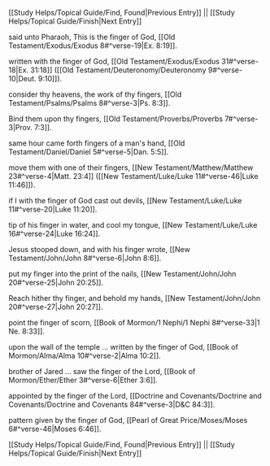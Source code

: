 [[Study Helps/Topical Guide/Find, Found|Previous Entry]]  ||  [[Study Helps/Topical Guide/Finish|Next Entry]]

 said unto Pharaoh, This is the finger of God, [[Old Testament/Exodus/Exodus 8#^verse-19|Ex. 8:19]].

 written with the finger of God, [[Old Testament/Exodus/Exodus 31#^verse-18|Ex. 31:18]] ([[Old Testament/Deuteronomy/Deuteronomy 9#^verse-10|Deut. 9:10]]).

 consider thy heavens, the work of thy fingers, [[Old Testament/Psalms/Psalms 8#^verse-3|Ps. 8:3]].

 Bind them upon thy fingers, [[Old Testament/Proverbs/Proverbs 7#^verse-3|Prov. 7:3]].

 same hour came forth fingers of a man's hand, [[Old Testament/Daniel/Daniel 5#^verse-5|Dan. 5:5]].

 move them with one of their fingers, [[New Testament/Matthew/Matthew 23#^verse-4|Matt. 23:4]] ([[New Testament/Luke/Luke 11#^verse-46|Luke 11:46]]).

 if I with the finger of God cast out devils, [[New Testament/Luke/Luke 11#^verse-20|Luke 11:20]].

 tip of his finger in water, and cool my tongue, [[New Testament/Luke/Luke 16#^verse-24|Luke 16:24]].

 Jesus stooped down, and with his finger wrote, [[New Testament/John/John 8#^verse-6|John 8:6]].

 put my finger into the print of the nails, [[New Testament/John/John 20#^verse-25|John 20:25]].

 Reach hither thy finger, and behold my hands, [[New Testament/John/John 20#^verse-27|John 20:27]].

 point the finger of scorn, [[Book of Mormon/1 Nephi/1 Nephi 8#^verse-33|1 Ne. 8:33]].

 upon the wall of the temple ... written by the finger of God, [[Book of Mormon/Alma/Alma 10#^verse-2|Alma 10:2]].

 brother of Jared ... saw the finger of the Lord, [[Book of Mormon/Ether/Ether 3#^verse-6|Ether 3:6]].

 appointed by the finger of the Lord, [[Doctrine and Covenants/Doctrine and Covenants/Doctrine and Covenants 84#^verse-3|D&C 84:3]].

 pattern given by the finger of God, [[Pearl of Great Price/Moses/Moses 6#^verse-46|Moses 6:46]].

[[Study Helps/Topical Guide/Find, Found|Previous Entry]]  ||  [[Study Helps/Topical Guide/Finish|Next Entry]]